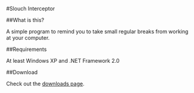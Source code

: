 #Slouch Interceptor

##What is this?

A simple program to remind you to take small regular breaks from working at your computer.

##Requirements

At least Windows XP and .NET Framework 2.0

##Download

Check out the [downloads page](https://github.com/mikoro/Slouch-Interceptor/downloads).
